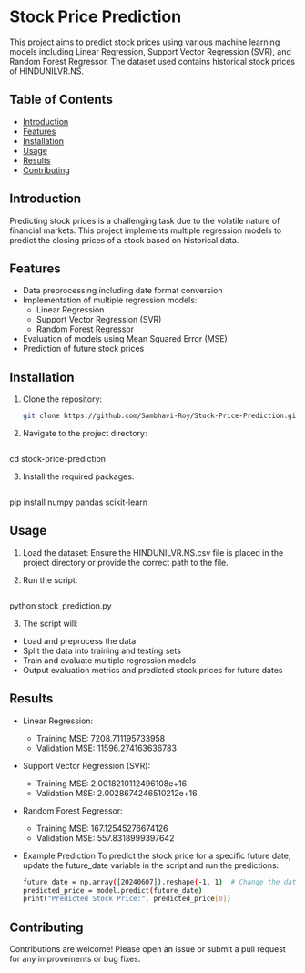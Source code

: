 # Stock Price Prediction

This project aims to predict stock prices using various machine learning models including Linear Regression, Support Vector Regression (SVR), and Random Forest Regressor. The dataset used contains historical stock prices of HINDUNILVR.NS.

## Table of Contents

- [Introduction](#introduction)
- [Features](#features)
- [Installation](#installation)
- [Usage](#usage)
- [Results](#results)
- [Contributing](#contributing)


## Introduction

Predicting stock prices is a challenging task due to the volatile nature of financial markets. This project implements multiple regression models to predict the closing prices of a stock based on historical data.


## Features

- Data preprocessing including date format conversion
- Implementation of multiple regression models:
  - Linear Regression
  - Support Vector Regression (SVR)
  - Random Forest Regressor
- Evaluation of models using Mean Squared Error (MSE)
- Prediction of future stock prices


## Installation

1. Clone the repository:
   ```bash
   git clone https://github.com/Sambhavi-Roy/Stock-Price-Prediction.git

2. Navigate to the project directory:
   ```bash
  cd stock-price-prediction

3. Install the required packages:
   ```bash
  pip install numpy pandas scikit-learn


## Usage

1. Load the dataset:
  Ensure the HINDUNILVR.NS.csv file is placed in the project directory or provide the correct path to the file.

2. Run the script:
   ```bash
  python stock_prediction.py

3. The script will:
  - Load and preprocess the data
  - Split the data into training and testing sets
  - Train and evaluate multiple regression models
  - Output evaluation metrics and predicted stock prices for future dates


## Results

- Linear Regression:
  - Training MSE: 7208.711195733958
  - Validation MSE: 11596.274163636783
  
- Support Vector Regression (SVR):
  - Training MSE: 2.0018210112496108e+16
  - Validation MSE: 2.0028674246510212e+16
  
- Random Forest Regressor:
  - Training MSE: 167.12545276674126
  - Validation MSE: 557.8318999397642


- Example Prediction
  To predict the stock price for a specific future date, update the future_date variable in the script and run the predictions:

  ```bash
  future_date = np.array([20240607]).reshape(-1, 1)  # Change the date accordingly
  predicted_price = model.predict(future_date)
  print("Predicted Stock Price:", predicted_price[0])


## Contributing

Contributions are welcome! Please open an issue or submit a pull request for any improvements or bug fixes.
